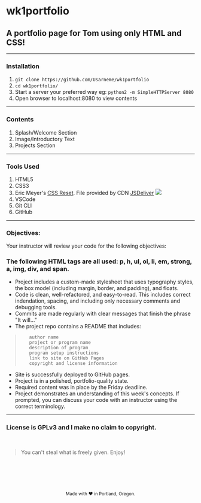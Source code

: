 # wk1portfolio

## A portfolio page for Tom using only HTML and CSS!
---

### Installation
1. `git clone https://github.com/Usarneme/wk1portfolio`
2. `cd wk1portfolio/`
3. Start a server your preferred way eg: `python2 -m SimpleHTTPServer 8080`
4. Open browser to localhost:8080 to view contents
---

### Contents

1. Splash/Welcome Section
2. Image/Introductory Text
3. Projects Section
---

### Tools Used

1. HTML5
2. CSS3
3. Eric Meyer's [CSS Reset](https://meyerweb.com/eric/tools/css/reset/). File provided by CDN [JSDeliver](https://www.jsdelivr.com/package/npm/reset-css) [![](https://data.jsdelivr.com/v1/package/npm/reset-css/badge)](https://www.jsdelivr.com/package/npm/reset-css)
4. VSCode
5. Git CLI
6. GitHub
---

### Objectives: 

Your instructor will review your code for the following objectives:

###    The following HTML tags are all used: p, h, ul, ol, li, em, strong, a, img, div, and span.
*    Project includes a custom-made stylesheet that uses typography styles, the box model (including margin, border, and padding), and floats.
*    Code is clean, well-refactored, and easy-to-read. This includes correct indendation, spacing, and including only necessary comments and debugging tools.
*    Commits are made regularly with clear messages that finish the phrase "It will…"
*    The project repo contains a README that includes:
>        author name
>        project or program name
>        description of program
>        program setup instructions
>        link to site on GitHub Pages
>        copyright and license information
*    Site is successfully deployed to GitHub pages.
*    Project is in a polished, portfolio-quality state.
*    Required content was in place by the Friday deadline.
*    Project demonstrates an understanding of this week's concepts. If prompted, you can discuss your code with an instructor using the correct terminology.

---

### License is GPLv3 and I make no claim to copyright. 

<br />

> You can't steal what is freely given. Enjoy!

<br />
<br />
<br />
<br />

<p align="center">
  <small>Made with ❤️ in Portland, Oregon. </small>
</p>